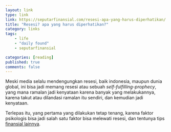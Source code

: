```yaml
---
layout: link
type: link
link: https://seputarfinansial.com/resesi-apa-yang-harus-diperhatikan/
title: "Resesi? apa yang harus diperhatikan?"
category: links
tags: 
    - life
    - "daily found"
    - seputarfinansial

categories: [reading]
published: true
comments: false
---
```


Meski media  selalu mendengungkan resesi, baik indonesia, maupun dunia global, ini bisa jadi memang resesi atau sebuah _self-fulfilling-prophecy_, yang mana ramalan jadi kenyataan karena banyak yang melakukannya, karena takut atau dilandasi ramalan itu sendiri, dan kemudian jadi kenyataan.

Terlepas itu, yang pertama yang dilakukan tetap tenang, karena faktor psikologis bisa jadi salah satu faktor bisa melewati resesi, dan tentunya tips [finansial lainnya](https://seputarfinansial.com/resesi-apa-yang-harus-diperhatikan/).